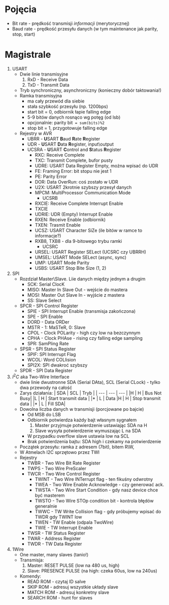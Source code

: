 # Pojęcia
* Bit rate - prędkość transmisji *informacji* (merytorycznej)
* Baud rate - prędkość przesyłu danych (w tym maintenance jak parity, stop, start)

# Magistrale
1. USART
    * Dwie linie transmisyjne
        1. RxD - Receive Data
        2. TxD - Transmit Data
    * Tryb synchroniczny, asynchroniczny (konieczny dobór taktowania!)
    * Ramka transmisyjna
        * ma cały przewód dla siebie
        * stała szybkość przesyłu (np. 1200bps)
        * start bit = 0, odbiornik łapie falling edge
        * 5-9 bitów danych rosnąco wg potęg (od lsb)
        * opcjonalnie: parity bit` = sum(bits)%2`
        * stop bit = 1, przygotowuje falling edge
    * Rejestry w AVR
        * UBRR - **U**SART **B**aud **R**ate **R**egister
        * UDR - **U**SART **D**ata **R**egister, input\output
        * UCSRA - **U**SART **C**ontrol and **S**tatus **R**egister
            * RXC: Receive Complete
            * TXC: Transmit Complete, bufor pusty
            * UDRE: USART Data Register Empty, można wpisać do UDR
            * FE: Framing Error: bit stopu nie jest 1
            * PE: Parity Error
            * DOR: Data OverRun: coś zostało w UDR
            * U2X: USART 2krotnie szybszy przesył danych
            * MPCM: MultiProcessor Communication Mode
                * UCSRB
            * RXCIE: Receive Complete Interrupt Enable
            * TXCIE
            * UDRIE: UDR (Empty) Interrupt Enable
            * RXEN: Receive Enable (odbiornik)
            * TXEN: Trasmit Enable
            * UCSZ: USART Character SiZe (ile bitów w ramce to informacje?)
            * RXB8, TXB8 - dla 9-bitowego trybu ramki
                * UCSRC
            * URSEL: USART Register SELect (UCSRC czy UBRRH)
            * UMSEL: USART Mode SELect (async, sync)
            * UMP: USART Mode Parity
            * USBS: USART Stop Bite Size (1, 2)
2. SPI
    * Rozdział Master\Slave. Liie danych między jednym a drugim
        * SCK: Serial ClocK
        * MISO: Master In Slave Out - wejście do mastera
        * MOSI: Master Out Slave In - wyjście z mastera
        * SS: Slave Select
    * SPCR - SPI Control Register
        * SPIE - SPI Interrupt Enable (transmisja zakończona)
        * SPE - SPI Enable
        * DORD - Data ORDer
        * MSTR - 1: MaSTeR, 0: Slave
        * CPOL - Clock POLarity - high czy low na bezczynnym
        * CPHA - Clock PHAse - rising czy falling edge sampling
        * SPR: SamPling Rate
    * SPSR - SPI Status Register
        * SPIF: SPI Interrupt Flag
        * WCOL: Word COLlision
        * SPI2X: SPI dwakroć szybszy
    * SPDR - SPI Data Register
3. $I^2C$ aka Two-Wire Interface
    * dwie linie dwustronne SDA (Serial DAta), SCL (Serial CLock) - tylko dwa przewody na całość
    * Zarys działania:
        | SDA | SCL | Tryb |
        | --- | --- | --- |
        |H | H | Bus Not Busy|
        |L | H | Start transmit data |
        |* | L | Data
        |H | H | Stop transmit data |
        |* | L | Fill SDA|
    * Dowolna liczba danych w transmisji (porcjowane po bajcie)
        * Od MSB do LSB
        * Odbiornik potwierdza każdy bajt własnym sygnałem
            1. Master przyjmuje potwierdzenie ustawiając SDA na H
            2. Slave wysyła potwierdzenie wymuszając L na SDA
        * W przypadku overflow slave ustawia low na SCL
        * Brak potwierdzenia bajtu: SDA high i czekamy na potwierdzenie
    * Początek przesyłu: ramka z adresem (7bit), bitem R\W,
    * W Atmelach I2C sprzętowo przez TWI
    * Rejestry
        * TWBR - Two Wire Bit Rate Register
        * TWPS - Two Wire PreScaler
        * TWCR - Two Wire Control Register
            * TWINT - Two Wire INTerrupt flag - ten fikuśny odwrotny
            * TWEA - Two Wire Enable Acknowledge - czy generować ack.
            * TWSTA - Two Wire Start Condition - gdy nasz device chce być masterem
            * TWSTO - Two Wire STOp condition bit - kontrola błędów generalnie
            * TWWC - TW Write Collision flag - gdy próbujemy wpisać do TWDR gdy TWINT low
            * TWEN - TW Enable (odpala TwoWire)
            * TWIE - TW Interrupt Enable
        * TWSR - TW Status Register
        * TWAR - Address Register
        * TWDR - TW Data Register
4. 1Wire
    * One master, many slaves (tanio!)
    * Transmisja:
        1. Master: RESET PULSE (low na 480 us, high)
        2. Slave: PRESENCE PULSE (na high: czeka 60us, low na 240us)
    * Komendy:
        * READ ROM - czytaj ID salve
        * SKIP ROM  - adresuj wszystkie układy slave
        * MATCH ROM - adresuj konkretny slave
        * SEARCH ROM - hunt for slaves
